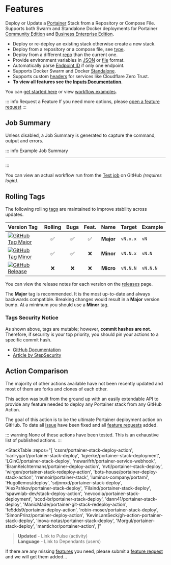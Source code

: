 # Features

Deploy or Update a [Portainer](https://www.portainer.io/) Stack from a Repository or Compose File.
Supports both Swarm and Standalone Docker deployments for Portainer [Community Edition](https://github.com/portainer/portainer)
and [Business Enterprise Edition](https://www.portainer.io/solutions/portainer-for-enterprise).

- Deploy or re-deploy an existing stack otherwise create a new stack.
- Deploy from a repository or a compose file, see [type](../docs/inputs.md#type).
- Deploy from a different [repo](../docs/inputs.md#repo) than the current one.
- Provide environment variables in [JSON](../docs/inputs.md#env_json) or [file](../docs/inputs.md#env_file) format.
- Automatically parse [Endpoint ID](../docs/inputs.md#endpoint) if only one endpoint.
- Supports Docker Swarm and Docker [Standalone](../docs/inputs.md#standalone).
- Supports custom [headers](../docs/inputs#headers) for services like Cloudflare Zero Trust.
- **To view all features see the [Inputs Documentation](../docs/inputs.md).**

You can [get started here](get-started.md) or view [workflow examples](examples.md).

::: info Request a Feature
If you need more options, please [open a feature request](https://github.com/cssnr/portainer-stack-deploy-action/discussions/categories/feature-requests)
:::

## Job Summary

Unless disabled, a Job Summary is generated to capture the command, output and errors.

::: info Example Job Summary

---

<!--@include: ./include/summary-success.md-->

:::

You can view an actual workflow run from the [Test job](https://github.com/cssnr/portainer-stack-deploy-action/actions/workflows/test.yaml) on GitHub _(requires login)_.

## Rolling Tags

The following rolling [tags](https://github.com/cssnr/portainer-stack-deploy-action/tags) are maintained to improve stability across updates.

| Version&nbsp;Tag                                                                                                                                                                                                                    | Rolling | Bugs | Feat. |   Name    |  Target  | Example  |
| :---------------------------------------------------------------------------------------------------------------------------------------------------------------------------------------------------------------------------------- | :-----: | :--: | :---: | :-------: | :------: | :------- |
| [![GitHub Tag Major](https://img.shields.io/github/v/tag/cssnr/portainer-stack-deploy-action?sort=semver&filter=!v*.*&style=for-the-badge&label=%20&color=44cc10)](https://github.com/cssnr/portainer-stack-deploy-action/releases) |   ✅    |  ✅  |  ✅   | **Major** | `vN.x.x` | `vN`     |
| [![GitHub Tag Minor](https://img.shields.io/github/v/tag/cssnr/portainer-stack-deploy-action?sort=semver&filter=!v*.*.*&style=for-the-badge&label=%20&color=blue)](https://github.com/cssnr/portainer-stack-deploy-action/releases) |   ✅    |  ✅  |  ❌   | **Minor** | `vN.N.x` | `vN.N`   |
| [![GitHub Release](https://img.shields.io/github/v/release/cssnr/portainer-stack-deploy-action?style=for-the-badge&label=%20&color=red)](https://github.com/cssnr/portainer-stack-deploy-action/releases)                           |   ❌    |  ❌  |  ❌   | **Micro** | `vN.N.N` | `vN.N.N` |

You can view the release notes for each version on the [releases](https://github.com/cssnr/portainer-stack-deploy-action/releases) page.

The **Major** tag is recommended. It is the most up-to-date and always backwards compatible.
Breaking changes would result in a **Major** version bump. At a minimum you should use a **Minor** tag.

### Tags Security Notice

As shown above, tags are mutable; however, **commit hashes are not**. Therefore,
if security is your top priority, you should pin your actions to a specific commit hash.

- [GitHub Documentation](https://docs.github.com/en/actions/reference/security/secure-use#using-third-party-actions)
- [Article by StepSecurity](https://www.stepsecurity.io/blog/pinning-github-actions-for-enhanced-security-a-complete-guide)

## Action Comparison

The majority of other actions available have not been recently updated
and most of them are forks and clones of each other.

This action was built from the ground up with an easily extendable API to provide
any feature needed to deploy any Portainer stack from any GitHub Action.

The goal of this action is to be the ultimate Portainer deployment action on GitHub.
To date all [issue](https://github.com/cssnr/portainer-stack-deploy-action/issues) have been fixed
and all [feature requests](https://github.com/cssnr/portainer-stack-deploy-action/discussions/categories/feature-requests) added.

::: warning
None of these actions have been tested. This is an exhaustive list of published actions.
:::

<!-- Sort Order - 1: Stars - 2: Forks - 3: Updated -->

<StackTable
:repos="[
'cssnr/portainer-stack-deploy-action',
'carlrygart/portainer-stack-deploy',
'kgierke/portainer-stack-deployment',
'LGinC/portainer-stack-deploy',
'newarifrh/portainer-service-webhook',
'BramKelchtermans/portainer-deploy-action',
'nvti/portainer-stack-deploy',
'wirgen/portainer-stack-redeploy-action',
'bots-house/portainer-deploy-stack-action',
'rrennoir/portainer-stack',
'luminos-company/portami',
'Hugollemos/deploy',
'sdjnmxd/portainer-stack-deploy',
'AlexPshkov/portainer-stack-deploy',
'Filaind/portainer-stack-deploy',
'spawnlab-dev/stack-deploy-action',
'nevcodia/portainer-stack-deployment',
'scod-br/portainer-stack-deploy',
'dann41/portainer-stack-deploy',
'ManicMade/portainer-git-stack-redeploy-action',
'fe5dds9/portainer-deploy-action',
'robin-moser/portainer-stack-deploy',
'SimonPrinz/portainer-deploy-action',
'KevinLamSeck/gh-action-portainer-stack-deploy',
'inova-notas/portainer-stack-deploy',
'Morgul/portainer-stack-deploy',
'mantichor/portainer-action',
]"
</StackTable>

> **Updated** - Link to Pulse (activity)  
> **Language** - Link to Dependants (users)

If there are any missing [features](../guides/features.md) you need,
please submit a [feature request](https://github.com/cssnr/portainer-stack-deploy-action/discussions/categories/feature-requests) and we will get them added...
